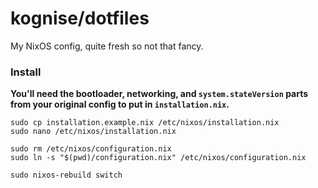 # kognise/dotfiles

My NixOS config, quite fresh so not that fancy.

### Install

**You'll need the bootloader, networking, and `system.stateVersion` parts from your original config to put in `installation.nix`.**

```
sudo cp installation.example.nix /etc/nixos/installation.nix
sudo nano /etc/nixos/installation.nix

sudo rm /etc/nixos/configuration.nix
sudo ln -s "$(pwd)/configuration.nix" /etc/nixos/configuration.nix

sudo nixos-rebuild switch
```